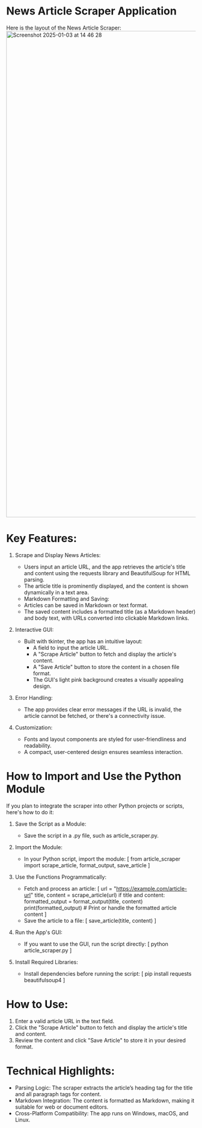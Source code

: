 # News Article Scraper Application
Here is the layout of the News Article Scraper:
<img width="1292" alt="Screenshot 2025-01-03 at 14 46 28" src="https://github.com/user-attachments/assets/49e9df27-88f8-45fa-88c9-886bf0276b4a" />


# Key Features:
  1. Scrape and Display News Articles:
      - Users input an article URL, and the app retrieves the article's title and content using the requests library and BeautifulSoup for HTML parsing.
      - The article title is prominently displayed, and the content is shown dynamically in a text area.
      - Markdown Formatting and Saving:
      - Articles can be saved in Markdown or text format.
      - The saved content includes a formatted title (as a Markdown header) and body text, with URLs converted into clickable Markdown links.

  2. Interactive GUI:
     - Built with tkinter, the app has an intuitive layout:
        - A field to input the article URL.
        - A "Scrape Article" button to fetch and display the article's content.
        - A "Save Article" button to store the content in a chosen file format.
        - The GUI's light pink background creates a visually appealing design.
          
  3. Error Handling:
     - The app provides clear error messages if the URL is invalid, the article cannot be fetched, or there's a connectivity issue.
       
  4. Customization:
     - Fonts and layout components are styled for user-friendliness and readability.
     - A compact, user-centered design ensures seamless interaction.


# How to Import and Use the Python Module
If you plan to integrate the scraper into other Python projects or scripts, here's how to do it:

  1. Save the Script as a Module:
       - Save the script in a .py file, such as article_scraper.py.
  
  2. Import the Module:
      -  In your Python script, import the module:
           [ from article_scraper import scrape_article, format_output, save_article ]
  3. Use the Functions Programmatically:
      - Fetch and process an article:
           [ url = "https://example.com/article-url"
            title, content = scrape_article(url)
            if title and content:
                formatted_output = format_output(title, content)
                print(formatted_output)  # Print or handle the formatted article content ]
      - Save the article to a file:
            [ save_article(title, content) ]
  
  4. Run the App's GUI:
      - If you want to use the GUI, run the script directly:
           [ python article_scraper.py ]
  
  5. Install Required Libraries:
      - Install dependencies before running the script:
            [ pip install requests beautifulsoup4 ]


# How to Use:
  1. Enter a valid article URL in the text field.
  2. Click the "Scrape Article" button to fetch and display the article's title and content.
  3. Review the content and click "Save Article" to store it in your desired format.

# Technical Highlights:
  - Parsing Logic: The scraper extracts the article’s heading tag for the title and all paragraph tags for content.
  - Markdown Integration: The content is formatted as Markdown, making it suitable for web or document editors.
  - Cross-Platform Compatibility: The app runs on Windows, macOS, and Linux.
